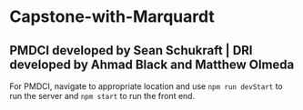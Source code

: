 # Capstone-with-Marquardt
## PMDCI developed by Sean Schukraft | DRI developed by Ahmad Black and Matthew Olmeda
For PMDCI, navigate to appropriate location and use `npm run devStart` to run the server and `npm start` to run the front end.

